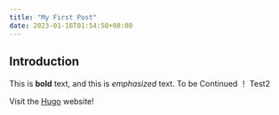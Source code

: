 ```yaml
---
title: "My First Post"
date: 2023-01-16T01:54:50+08:00
---
```


## Introduction

This is **bold** text, and this is *emphasized* text.
To be Continued ！
Test2

Visit the [Hugo](https://gohugo.io) website!